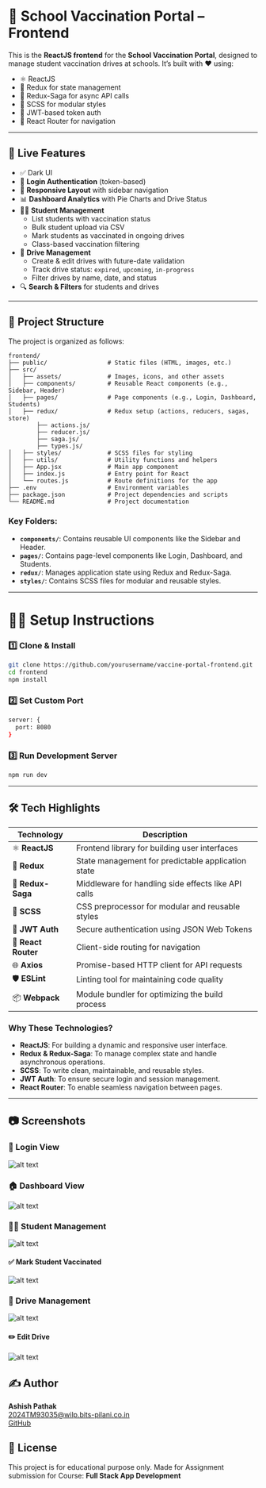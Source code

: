 # 🏫 School Vaccination Portal – Frontend

This is the **ReactJS frontend** for the **School Vaccination Portal**, designed to manage student vaccination drives at schools. It’s built with ❤️ using:

- ⚛️ ReactJS
- 🧠 Redux for state management
- 🎯 Redux-Saga for async API calls
- 🎨 SCSS for modular styles
- 🔐 JWT-based token auth
- 🚦 React Router for navigation

---

## 🚀 Live Features

- ✅ Dark UI
- 🔐 **Login Authentication** (token-based)
- 🎨 **Responsive Layout** with sidebar navigation
- 📊 **Dashboard Analytics** with Pie Charts and Drive Status
- 🧑‍🎓 **Student Management**
  - List students with vaccination status
  - Bulk student upload via CSV
  - Mark students as vaccinated in ongoing drives
  - Class-based vaccination filtering
- 💉 **Drive Management**
  - Create & edit drives with future-date validation
  - Track drive status: `expired`, `upcoming`, `in-progress`
  - Filter drives by name, date, and status
- 🔍 **Search & Filters** for students and drives

---

## 📁 Project Structure

The project is organized as follows:

```
frontend/
├── public/                 # Static files (HTML, images, etc.)
├── src/
│   ├── assets/             # Images, icons, and other assets
│   ├── components/         # Reusable React components (e.g., Sidebar, Header)
│   ├── pages/              # Page components (e.g., Login, Dashboard, Students)
│   ├── redux/              # Redux setup (actions, reducers, sagas, store)
        ├── actions.js/
        ├── reducer.js/
        ├── saga.js/
        ├── types.js/
│   ├── styles/             # SCSS files for styling
│   ├── utils/              # Utility functions and helpers
│   ├── App.jsx             # Main app component
│   ├── index.js            # Entry point for React
│   └── routes.js           # Route definitions for the app
├── .env                    # Environment variables
├── package.json            # Project dependencies and scripts
└── README.md               # Project documentation
```

### Key Folders:

- **`components/`**: Contains reusable UI components like the Sidebar and Header.
- **`pages/`**: Contains page-level components like Login, Dashboard, and Students.
- **`redux/`**: Manages application state using Redux and Redux-Saga.
- **`styles/`**: Contains SCSS files for modular and reusable styles.

---

# 🧑‍💻 Setup Instructions

### 1️⃣ Clone & Install

```bash
git clone https://github.com/yourusername/vaccine-portal-frontend.git
cd frontend
npm install
```

### 2️⃣ Set Custom Port

```bash
server: {
  port: 8080
}
```

### 3️⃣ Run Development Server

```bash
npm run dev
```

---

## 🛠️ Tech Highlights

| Technology          | Description                                         |
| ------------------- | --------------------------------------------------- |
| ⚛️ **ReactJS**      | Frontend library for building user interfaces       |
| 🧠 **Redux**        | State management for predictable application state  |
| 🎯 **Redux-Saga**   | Middleware for handling side effects like API calls |
| 🎨 **SCSS**         | CSS preprocessor for modular and reusable styles    |
| 🔐 **JWT Auth**     | Secure authentication using JSON Web Tokens         |
| 🚦 **React Router** | Client-side routing for navigation                  |
| 🌐 **Axios**        | Promise-based HTTP client for API requests          |
| 🛡️ **ESLint**       | Linting tool for maintaining code quality           |
| 📦 **Webpack**      | Module bundler for optimizing the build process     |

### Why These Technologies?

- **ReactJS**: For building a dynamic and responsive user interface.
- **Redux & Redux-Saga**: To manage complex state and handle asynchronous operations.
- **SCSS**: To write clean, maintainable, and reusable styles.
- **JWT Auth**: To ensure secure login and session management.
- **React Router**: To enable seamless navigation between pages.

---

## 📷 Screenshots

### 🔐 Login View

![alt text](screenshots/login.png)

### 🏠 Dashboard View

![alt text](screenshots/DashboardPage.png)

### 🧑‍🎓 Student Management

![alt text](screenshots/StudentPage.png)

#### ✅ Mark Student Vaccinated

![alt text](screenshots/MarkingStudentVaccinated.png)

### 💉 Drive Management

![alt text](screenshots/DrivePage.png)

#### ✏️ Edit Drive

![alt text](screenshots/EditDrive.png)

## ✍️ Author

**Ashish Pathak**  
2024TM93035@wilp.bits-pilani.co.in <br />
[GitHub](https://github.com/ashish010598)

## 📝 License

This project is for educational purpose only. Made for Assignment submission for Course: **Full Stack App Development**
